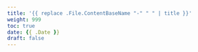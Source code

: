 ```yaml
---
title: '{{ replace .File.ContentBaseName "-" " " | title }}'
weight: 999
toc: true
date: {{ .Date }}
draft: false
---
```

